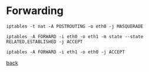 Forwarding
==========

`iptables -t nat -A POSTROUTING -o eth0 -j MASQUERADE`

`iptables -A FORWARD -i eth0 -o eth1 -m state --state RELATED,ESTABLISHED -j ACCEPT`

`iptables -A FORWARD -i eth1 -o eth0 -j ACCEPT`

[back](./)


